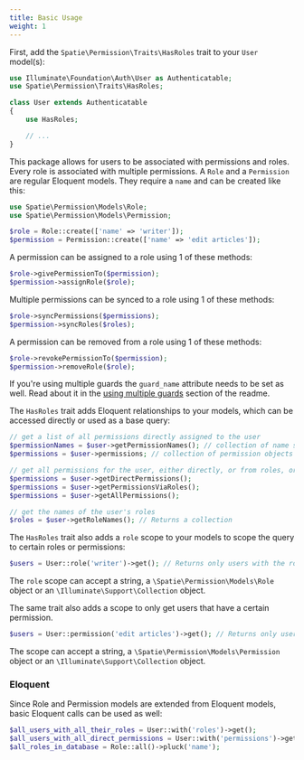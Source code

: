 ```yaml
---
title: Basic Usage
weight: 1
---
```


First, add the `Spatie\Permission\Traits\HasRoles` trait to your `User` model(s):

```php
use Illuminate\Foundation\Auth\User as Authenticatable;
use Spatie\Permission\Traits\HasRoles;

class User extends Authenticatable
{
    use HasRoles;

    // ...
}
```

This package allows for users to be associated with permissions and roles. Every role is associated with multiple permissions.
A `Role` and a `Permission` are regular Eloquent models. They require a `name` and can be created like this:

```php
use Spatie\Permission\Models\Role;
use Spatie\Permission\Models\Permission;

$role = Role::create(['name' => 'writer']);
$permission = Permission::create(['name' => 'edit articles']);
```


A permission can be assigned to a role using 1 of these methods:

```php
$role->givePermissionTo($permission);
$permission->assignRole($role);
```

Multiple permissions can be synced to a role using 1 of these methods:

```php
$role->syncPermissions($permissions);
$permission->syncRoles($roles);
```

A permission can be removed from a role using 1 of these methods:

```php
$role->revokePermissionTo($permission);
$permission->removeRole($role);
```

If you're using multiple guards the `guard_name` attribute needs to be set as well. Read about it in the [using multiple guards](../multiple-guards) section of the readme.

The `HasRoles` trait adds Eloquent relationships to your models, which can be accessed directly or used as a base query:

```php
// get a list of all permissions directly assigned to the user
$permissionNames = $user->getPermissionNames(); // collection of name strings
$permissions = $user->permissions; // collection of permission objects

// get all permissions for the user, either directly, or from roles, or from both
$permissions = $user->getDirectPermissions();
$permissions = $user->getPermissionsViaRoles();
$permissions = $user->getAllPermissions();

// get the names of the user's roles
$roles = $user->getRoleNames(); // Returns a collection
```

The `HasRoles` trait also adds a `role` scope to your models to scope the query to certain roles or permissions:

```php
$users = User::role('writer')->get(); // Returns only users with the role 'writer'
```

The `role` scope can accept a string, a `\Spatie\Permission\Models\Role` object or an `\Illuminate\Support\Collection` object.

The same trait also adds a scope to only get users that have a certain permission.

```php
$users = User::permission('edit articles')->get(); // Returns only users with the permission 'edit articles' (inherited or directly)
```

The scope can accept a string, a `\Spatie\Permission\Models\Permission` object or an `\Illuminate\Support\Collection` object.


### Eloquent
Since Role and Permission models are extended from Eloquent models, basic Eloquent calls can be used as well:

```php
$all_users_with_all_their_roles = User::with('roles')->get();
$all_users_with_all_direct_permissions = User::with('permissions')->get();
$all_roles_in_database = Role::all()->pluck('name');
```

